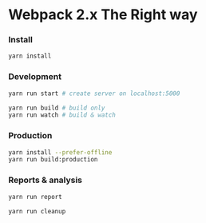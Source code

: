 # Webpack 2.x The Right way


### Install

```bash
yarn install
```

### Development

```bash
yarn run start # create server on localhost:5000
```

```bash
yarn run build # build only
yarn run watch # build & watch
```


### Production

```bash
yarn install --prefer-offline
yarn run build:production
```

### Reports & analysis

```bash
yarn run report
```

```bash
yarn run cleanup
```